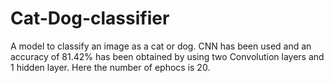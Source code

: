 # Cat-Dog-classifier
A model to classify an image as a cat or dog. CNN has been used and an accuracy of  81.42% has been obtained by using two Convolution layers and 1 hidden layer. Here the number of ephocs is 20.
